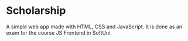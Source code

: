 # Scholarship
A simple web app made with HTML, CSS and JavaScript. It is done as an exam for the course JS Frontend in SoftUni.
